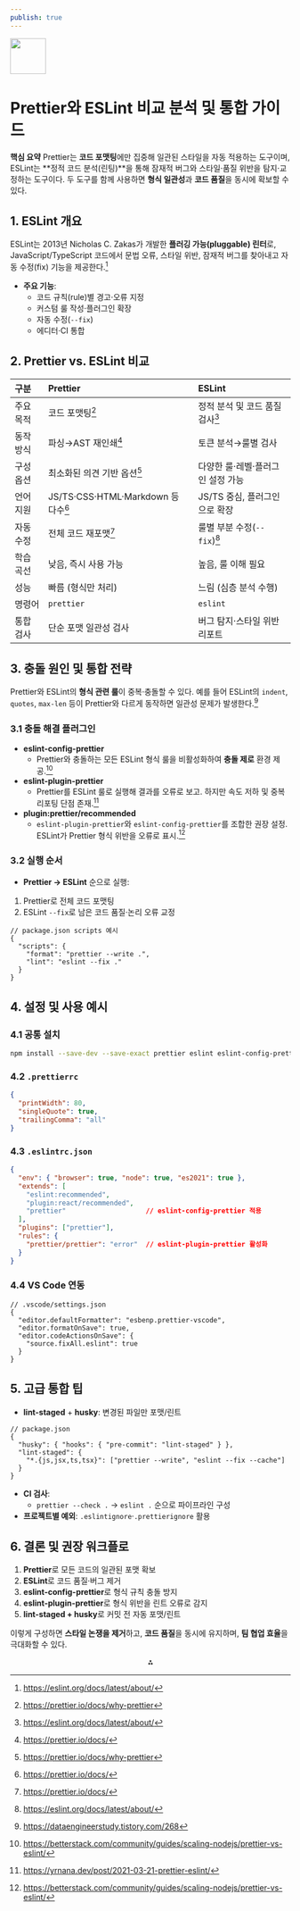 ```yaml
---
publish: true
---
```


<img src="https://r2cdn.perplexity.ai/pplx-full-logo-primary-dark%402x.png" style="height:64px;margin-right:32px"/>

# Prettier와 ESLint 비교 분석 및 통합 가이드

**핵심 요약**
Prettier는 **코드 포맷팅**에만 집중해 일관된 스타일을 자동 적용하는 도구이며, ESLint는 **정적 코드 분석(린팅)**을 통해 잠재적 버그와 스타일·품질 위반을 탐지·교정하는 도구이다. 두 도구를 함께 사용하면 **형식 일관성**과 **코드 품질**을 동시에 확보할 수 있다.

## 1. ESLint 개요

ESLint는 2013년 Nicholas C. Zakas가 개발한 **플러깅 가능(pluggable) 린터**로, JavaScript/TypeScript 코드에서 문법 오류, 스타일 위반, 잠재적 버그를 찾아내고 자동 수정(fix) 기능을 제공한다.[^1]

- **주요 기능**:
    - 코드 규칙(rule)별 경고·오류 지정
    - 커스텀 룰 작성·플러그인 확장
    - 자동 수정(`--fix`)
    - 에디터·CI 통합


## 2. Prettier vs. ESLint 비교

| 구분 | Prettier | ESLint |
| :-- | :-- | :-- |
| 주요 목적 | 코드 포맷팅[^2] | 정적 분석 및 코드 품질 검사[^1] |
| 동작 방식 | 파싱→AST 재인쇄[^3] | 토큰 분석→룰별 검사 |
| 구성 옵션 | 최소화된 의견 기반 옵션[^2] | 다양한 룰·레벨·플러그인 설정 가능 |
| 언어 지원 | JS/TS·CSS·HTML·Markdown 등 다수[^3] | JS/TS 중심, 플러그인으로 확장 |
| 자동 수정 | 전체 코드 재포맷[^3] | 룰별 부분 수정(`--fix`)[^1] |
| 학습 곡선 | 낮음, 즉시 사용 가능 | 높음, 룰 이해 필요 |
| 성능 | 빠름 (형식만 처리) | 느림 (심층 분석 수행) |
| 명령어 | `prettier` | `eslint` |
| 통합 검사 | 단순 포맷 일관성 검사 | 버그 탐지·스타일 위반 리포트 |

## 3. 충돌 원인 및 통합 전략

Prettier와 ESLint의 **형식 관련 룰**이 중복·충돌할 수 있다. 예를 들어 ESLint의 `indent`, `quotes`, `max-len` 등이 Prettier와 다르게 동작하면 일관성 문제가 발생한다.[^4]

### 3.1 충돌 해결 플러그인

- **eslint-config-prettier**
    - Prettier와 충돌하는 모든 ESLint 형식 룰을 비활성화하여 **충돌 제로** 환경 제공.[^5]
- **eslint-plugin-prettier**
    - Prettier를 ESLint 룰로 실행해 결과를 오류로 보고. 하지만 속도 저하 및 중복 리포팅 단점 존재.[^6]
- **plugin:prettier/recommended**
    - `eslint-plugin-prettier`와 `eslint-config-prettier`를 조합한 권장 설정. ESLint가 Prettier 형식 위반을 오류로 표시.[^5]


### 3.2 실행 순서

- **Prettier → ESLint** 순으로 실행:

1. Prettier로 전체 코드 포맷팅
2. ESLint `--fix`로 남은 코드 품질·논리 오류 교정
```jsonc
// package.json scripts 예시
{
  "scripts": {
    "format": "prettier --write .",
    "lint": "eslint --fix ."
  }
}
```


## 4. 설정 및 사용 예시

### 4.1 공통 설치

```bash
npm install --save-dev --save-exact prettier eslint eslint-config-prettier eslint-plugin-prettier
```


### 4.2 `.prettierrc`

```json
{
  "printWidth": 80,
  "singleQuote": true,
  "trailingComma": "all"
}
```


### 4.3 `.eslintrc.json`

```json
{
  "env": { "browser": true, "node": true, "es2021": true },
  "extends": [
    "eslint:recommended",
    "plugin:react/recommended",
    "prettier"                    // eslint-config-prettier 적용
  ],
  "plugins": ["prettier"],
  "rules": {
    "prettier/prettier": "error"  // eslint-plugin-prettier 활성화
  }
}
```


### 4.4 VS Code 연동

```jsonc
// .vscode/settings.json
{
  "editor.defaultFormatter": "esbenp.prettier-vscode",
  "editor.formatOnSave": true,
  "editor.codeActionsOnSave": {
    "source.fixAll.eslint": true
  }
}
```


## 5. 고급 통합 팁

- **lint-staged** + **husky**: 변경된 파일만 포맷/린트

```jsonc
// package.json
{
  "husky": { "hooks": { "pre-commit": "lint-staged" } },
  "lint-staged": {
    "*.{js,jsx,ts,tsx}": ["prettier --write", "eslint --fix --cache"]
  }
}
```

- **CI 검사**:
    - `prettier --check .` → `eslint .` 순으로 파이프라인 구성
- **프로젝트별 예외**: `.eslintignore`·`.prettierignore` 활용


## 6. 결론 및 권장 워크플로

1. **Prettier**로 모든 코드의 일관된 포맷 확보
2. **ESLint**로 코드 품질·버그 제거
3. **eslint-config-prettier**로 형식 규칙 충돌 방지
4. **eslint-plugin-prettier**로 형식 위반을 린트 오류로 감지
5. **lint-staged + husky**로 커밋 전 자동 포맷/린트

이렇게 구성하면 **스타일 논쟁을 제거**하고, **코드 품질**을 동시에 유지하며, **팀 협업 효율**을 극대화할 수 있다.

<div style="text-align: center">⁂</div>

[^1]: https://eslint.org/docs/latest/about/

[^2]: https://prettier.io/docs/why-prettier

[^3]: https://prettier.io/docs/

[^4]: https://dataengineerstudy.tistory.com/268

[^5]: https://betterstack.com/community/guides/scaling-nodejs/prettier-vs-eslint/

[^6]: https://yrnana.dev/post/2021-03-21-prettier-eslint/

[^7]: https://dev.to/kazemmdev/how-to-use-eslint-to-boost-your-programming-skills-3ced

[^8]: https://www.geeksforgeeks.org/javascript/eslint-pluggable-javascript-linter/

[^9]: https://aglowiditsolutions.com/blog/eslint-vs-prettier/

[^10]: https://blog.logrocket.com/using-prettier-eslint-javascript-formatting/

[^11]: https://velog.io/@https00200/project-setting-eslint-prettier

[^12]: https://www.reddit.com/r/typescript/comments/1kif745/what_do_you_use_for_code_style_linting/

[^13]: https://soojae.tistory.com/39

[^14]: https://prettier.io/docs/integrating-with-linters

[^15]: https://trunk.io/blog/improving-linting-experience-in-eslint-s-open-source-repo-with-trunk-code-quality

[^16]: https://www.reddit.com/r/node/comments/w95n80/why_use_prettier_if_eslint_can_format/

[^17]: https://github.com/prettier/eslint-plugin-prettier

[^18]: https://eslint.org

[^19]: https://helloinyong.tistory.com/325

[^20]: https://dudghsx.tistory.com/entry/ESLint-Prettier-적용하기

[^21]: https://eslint.org/docs/latest/use/getting-started

[^22]: https://dev-102.tistory.com/entry/eslint와-prettier-구분하기aka-eslint-plugin-prettier-제거하기

